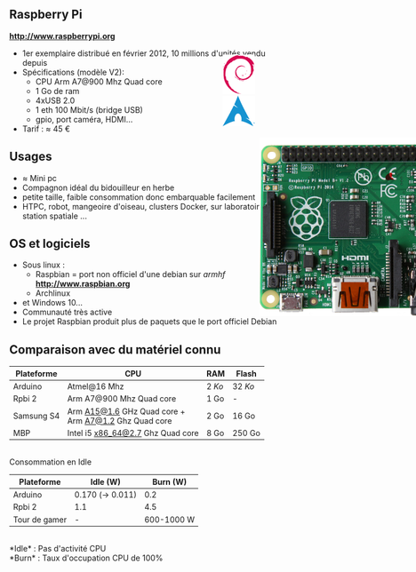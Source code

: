 ## Raspberry Pi
**http://www.raspberrypi.org**

- 1er exemplaire distribué en février 2012, 10 millions d'unités vendu depuis
- Spécifications (modèle V2):
  - CPU Arm A7@900 Mhz Quad core
  - 1 Go de ram
  - 4xUSB 2.0
  - 1 eth 100 Mbit/s (bridge USB)
  - gpio, port caméra, HDMI...
- Tarif : &asymp; 45 €

<figure style="position: absolute; top: 300px; margin-left: 450px;  width: 50%">
    <img src="ressources/rpbi-b.jpg" alt="" />
</figure>



## Usages

- &asymp; Mini pc
- Compagnon idéal du bidouilleur en herbe
 - petite taille, faible consommation donc embarquable facilement
 - HTPC, robot, mangeoire d'oiseau, clusters Docker, sur laboratoire sur la station spatiale *<i class="fa fa-space-shuttle"></i>*...



## OS et logiciels
- Sous linux :
  - Raspbian = port non officiel d'une debian sur *armhf* <br> **http://www.raspbian.org**
  - Archlinux
- et Windows 10...
- Communauté très active
 - Le projet Raspbian produit plus de paquets que le port officiel Debian

<figure style="position: absolute; top: 150px; right: 250px; width: 6%;">
    <img src="ressources/debian.png" alt="" />
    <img src="ressources/archlinux-logo.png" alt="" />
</figure>



## Comparaison avec du matériel connu


|  Plateforme | CPU                                                       | RAM  | Flash |
|-------------|-----------------------------------------------------------|------|-------|
| Arduino     | Atmel@16 Mhz                                              | 2&nbsp;*Ko* |   32&nbsp;*Ko*  |
| Rpbi 2      | Arm A7@900 Mhz Quad core                                  | 1&nbsp;Go | -     |
| Samsung S4  | Arm A15@1.6 GHz Quad&nbsp;core +<br> Arm A7@1.2 Ghz Quad&nbsp;core | 2&nbsp;Go | 16&nbsp;Go |
| MBP         | Intel i5 x86_64@2.7 Ghz Quad&nbsp;core | 8&nbsp;Go | 250&nbsp;Go |


<br>
Consommation en Idle

| Plateforme | Idle (W)  | Burn (W)
|------------|-----|-----|
| Arduino    | 0.170 (&rarr; 0.011) | 0.2 |
| Rpbi 2     | 1.1  |  4.5 |
| Tour de gamer | - | 600-1000 W |

<br>
*Idle* : Pas d'activité CPU
<br>
*Burn* : Taux d'occupation CPU de 100%

